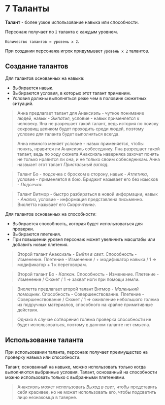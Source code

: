 # 7 Таланты

**Талант** - более узкое использование навыка или способности.

Персонаж получает по `2` таланта с каждым уровнем.

`Количество талантов = уровень x 2`.

При создании персонажа игрок придумывает `уровень х 2` талантов.

## Создание талантов

Для талантов основанных на навыке:
- Выбирается навык.
- Выбираются условия, в которых этот талант применим.
- Условия должны выполняться реже чем в половине сюжетных ситуаций.

>Анна предлагает талант для Анаксиэль - чуткое понимание людей, навык - _Эмпатия_,
>условие - навык применяется к человеку. 
>Яна не разрешает такой талант, ведь история по поиску сокровищ целиком будет проходить среди людей,
>поэтому условие для таланта будет выполняться всегда.
>
>Анна немного меняет условие - навык применяется, чтобы понять, нравится ли Анаксиэль собеседнику.
>Яна разрешает такой талант, ведь по ходу сюжета Анаксиэль наверняка захочет понять не только нравится ли она,
>и не только своим собеседникам.
>Анна назвыает этот талант _Пристальный взгляд_.

>Талант Бо - подсечка с броском в сторону, навык - _Атлетика_, условие - применяется в бою.
>Бриджит называет его без изысков - _Подсечка_.

>Талант Витмор - быстро разбираться в новой информации, навык - _Анализ_, условие - информация представлена письменно.
>Виолетта называет его _Скорочтение_.

Для талантов основанных на способности:
- Выбирается способность, которая будет использоваться для проверки.
- Выбираются плетения.
- При повышении уровня персонаж может увеличить масштабы или добавить новые плетения.

>Второй талант Анаксиэль - _Выйти в свет_.
>Способность - Изменение.
>Плетение - Изменение / + модификатор навыка / 1 => модификатор + 1 к переговорам.

>Второй талант Бо - _Капкан_.
>Способность - Изменение.
>Плетение - Изменение / Сюжет / 1 => захват ноги при помощи земли.

>Виолетта предлагает второй талант Витмор - _Маленький помощник_.
>Способность - Совершенствование.
>Плетение - Совершенствование / Сюжет / 1 => оживление небольшого голема из подручных материалов,
>способного на крайне примитивные действия.
>
>Однако в случае сотворения голема проверка способности не будет использоваться, поэтому в данном таланте нет смысла.

## Использование таланта

При использовании таланта, персонаж получает преимущество на проверку навыка или способности.

Талант, основанный на навыке, можно использовать только когда выполняются выбранные условия.
Талант, основанный на способности можно использовать только с выбранными плетениями.

>Анаксиэль может использовать _Выход в свет_, чтобы представить себя красивее,
>но не может использовать его, чтобы подсветить лицо незнакомца в таверне.